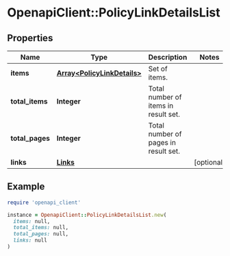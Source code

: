 # OpenapiClient::PolicyLinkDetailsList

## Properties

| Name | Type | Description | Notes |
| ---- | ---- | ----------- | ----- |
| **items** | [**Array&lt;PolicyLinkDetails&gt;**](PolicyLinkDetails.md) | Set of items. |  |
| **total_items** | **Integer** | Total number of items in result set. |  |
| **total_pages** | **Integer** | Total number of pages in result set. |  |
| **links** | [**Links**](Links.md) |  | [optional] |

## Example

```ruby
require 'openapi_client'

instance = OpenapiClient::PolicyLinkDetailsList.new(
  items: null,
  total_items: null,
  total_pages: null,
  links: null
)
```

